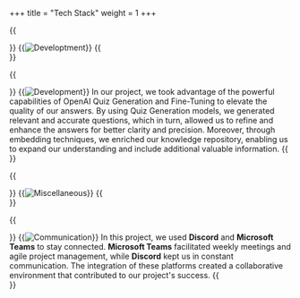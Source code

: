 +++
title = "Tech Stack"
weight = 1
+++

{{<section title="Development">}}
{{<image src="techstack_dev.png" alt="Developtment" >}}
{{</section>}}

{{<section title="AI & API">}}
{{<image src="techstack_api.png" alt="Development" >}}
In our project, we took advantage of the powerful capabilities of OpenAI Quiz Generation and Fine-Tuning to elevate the quality of our answers. By using Quiz Generation models, we generated relevant and accurate questions, which in turn, allowed us to refine and enhance the answers for better clarity and precision. Moreover, through embedding techniques, we enriched our knowledge repository, enabling us to expand our understanding and include additional valuable information.
{{</section>}}

{{<section title="Miscellaneous">}}
{{<image src="techstack_misc.png" alt="Miscellaneous" >}}
{{</section>}}


{{<section title="Communication">}}
{{<image src="techstack_communication.png" alt="Communication" >}}
In this project, we used **Discord** and **Microsoft Teams** to stay connected. **Microsoft Teams** facilitated weekly meetings and agile project management, while **Discord** kept us in constant communication. The integration of these platforms created a collaborative environment that contributed to our project's success.
{{</section>}}
